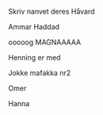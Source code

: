 Skriv nanvet deres
Håvard

Ammar Haddad

ooooog MAGNAAAAA
	
Henning er med

Jokke mafakka nr2

Omer

Hanna

